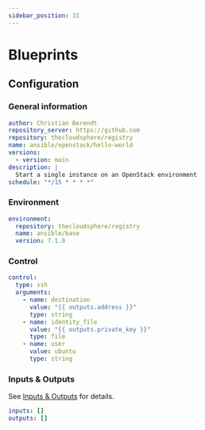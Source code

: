 ```yaml
---
sidebar_position: 31
---
```


# Blueprints

## Configuration

### General information

```yaml
author: Christian Berendt
repository_server: https://github.com
repository: thecloudsphere/registry
name: ansible/openstack/hello-world
versions:
  - version: main
description: |
  Start a single instance on an OpenStack environment
schedule: "*/15 * * * *"
```

### Environment

```yaml
environment:
  repository: thecloudsphere/registry
  name: ansible/base
  version: 7.1.0
```

### Control

```yaml
control:
  type: ssh
  arguments:
    - name: destination
      value: "{{ outputs.address }}"
      type: string
    - name: identity_file
      value: "{{ outputs.private_key }}"
      type: file
    - name: user
      value: ubuntu
      type: string
```

### Inputs & Outputs

See [Inputs & Outputs](inputs-outputs) for details.

```yaml
inputs: []
outputs: []
```
